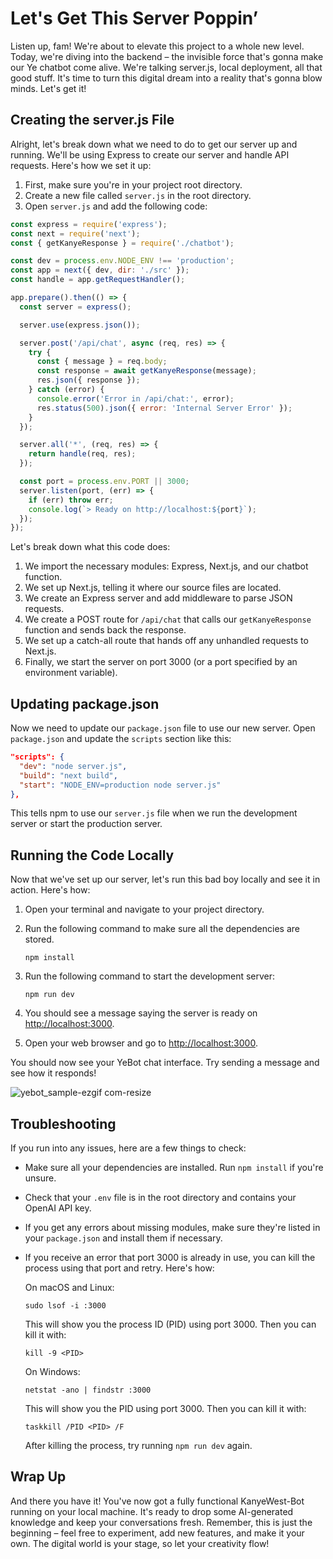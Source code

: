 # Let's Get This Server Poppin’

Listen up, fam! We're about to elevate this project to a whole new level. Today, we're diving into the backend – the invisible force that's gonna make our Ye chatbot come alive. We're talking server.js, local deployment, all that good stuff. It's time to turn this digital dream into a reality that's gonna blow minds. Let's get it!

## Creating the server.js File

Alright, let's break down what we need to do to get our server up and running. We'll be using Express to create our server and handle API requests. Here's how we set it up:

1. First, make sure you're in your project root directory.
2. Create a new file called `server.js` in the root directory.
3. Open `server.js` and add the following code:

```jsx
const express = require('express');
const next = require('next');
const { getKanyeResponse } = require('./chatbot');

const dev = process.env.NODE_ENV !== 'production';
const app = next({ dev, dir: './src' });
const handle = app.getRequestHandler();

app.prepare().then(() => {
  const server = express();

  server.use(express.json());

  server.post('/api/chat', async (req, res) => {
    try {
      const { message } = req.body;
      const response = await getKanyeResponse(message);
      res.json({ response });
    } catch (error) {
      console.error('Error in /api/chat:', error);
      res.status(500).json({ error: 'Internal Server Error' });
    }
  });

  server.all('*', (req, res) => {
    return handle(req, res);
  });

  const port = process.env.PORT || 3000;
  server.listen(port, (err) => {
    if (err) throw err;
    console.log(`> Ready on http://localhost:${port}`);
  });
});

```

Let's break down what this code does:

1. We import the necessary modules: Express, Next.js, and our chatbot function.
2. We set up Next.js, telling it where our source files are located.
3. We create an Express server and add middleware to parse JSON requests.
4. We create a POST route for `/api/chat` that calls our `getKanyeResponse` function and sends back the response.
5. We set up a catch-all route that hands off any unhandled requests to Next.js.
6. Finally, we start the server on port 3000 (or a port specified by an environment variable).

## Updating package.json

Now we need to update our `package.json` file to use our new server. Open `package.json` and update the `scripts` section like this:

```json
"scripts": {
  "dev": "node server.js",
  "build": "next build",
  "start": "NODE_ENV=production node server.js"
},

```

This tells npm to use our `server.js` file when we run the development server or start the production server.

## Running the Code Locally

Now that we've set up our server, let's run this bad boy locally and see it in action. Here's how:

1. Open your terminal and navigate to your project directory.
2. Run the following command to make sure all the dependencies are stored.
    
    ```solidity
    npm install
    ```
    
3. Run the following command to start the development server:
    
    ```
    npm run dev
    ```
    
4. You should see a message saying the server is ready on [http://localhost:3000](http://localhost:3000/).
5. Open your web browser and go to [http://localhost:3000](http://localhost:3000/).

You should now see your YeBot chat interface. Try sending a message and see how it responds!

![yebot_sample-ezgif com-resize](https://github.com/0xmetaschool/Learning-Projects/blob/main/assests_for_all/yebot_assests/7.%20Let's%20Get%20This%20Server%20Poppin/yebot_sample.webp?raw=true)


## Troubleshooting

If you run into any issues, here are a few things to check:

- Make sure all your dependencies are installed. Run `npm install` if you're unsure.
- Check that your `.env` file is in the root directory and contains your OpenAI API key.
- If you get any errors about missing modules, make sure they're listed in your `package.json` and install them if necessary.
- If you receive an error that port 3000 is already in use, you can kill the process using that port and retry. Here's how:
    
    On macOS and Linux:
    
    ```
    sudo lsof -i :3000
    ```
    
    This will show you the process ID (PID) using port 3000. Then you can kill it with:
    
    ```
    kill -9 <PID>
    ```
    
    On Windows:
    
    ```
    netstat -ano | findstr :3000
    ```
    
    This will show you the PID using port 3000. Then you can kill it with:
    
    ```
    taskkill /PID <PID> /F
    ```
    
    After killing the process, try running `npm run dev` again.
    

## Wrap Up

And there you have it! You've now got a fully functional KanyeWest-Bot running on your local machine. It's ready to drop some AI-generated knowledge and keep your conversations fresh. Remember, this is just the beginning – feel free to experiment, add new features, and make it your own. The digital world is your stage, so let your creativity flow!
